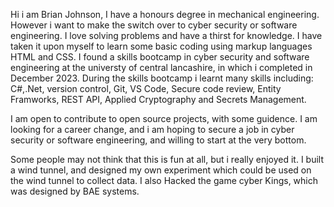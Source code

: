Hi i am Brian Johnson, I have a honours degree in mechanical engineering. However i want to make the switch over to cyber security or software engineering. I love solving problems and have a thirst for knowledge. I have taken it upon myself to learn some basic coding using markup languages HTML and CSS. I found a skills bootcamp in cyber security and software engineering at the universty of central lancashire, in which i completed in December 2023. During the skills bootcamp i learnt many skills including:
C#,.Net, version control, Git, VS Code, Secure code review, Entity Framworks, REST API, Applied Cryptography and Secrets Management.

I am open to contribute to open source projects, with some guidence. I am looking for a career change, and i am hoping to secure a job in cyber security or software engineering, and willing to start at the very bottom.

Some people may not think that this is fun at all, but i really enjoyed it.  I built a wind tunnel, and designed my own experiment which could be used on the wind tunnel to collect data. I also Hacked the game cyber Kings, which was designed by BAE systems. 

<!--
**BrianJohnson-eng/BrianJohnson-eng** is a ✨ _special_ ✨ repository because its `README.md` (this file) appears on your GitHub profile.

💻 😏 ☀️ 🔰

Here are some ideas to get you started:

- 🔭 I’m currently working on ...
- 🌱 I’m currently learning ...
- 👯 I’m looking to collaborate on ...
- 🤔 I’m looking for help with ...
- 💬 Ask me about ...
- 📫 How to reach me: ...
- 😄 Pronouns: ...
- ⚡ Fun fact: ...
-->
